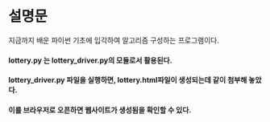 # 설명문

지금까지 배운 파이썬 기초에 입각하여 알고리즘 구성하는 프로그램이다.

#### lottery.py 는 lottery_driver.py의 모듈로서 활용된다.
#### lottery_driver.py 파일을 실행하면, lottery.html파일이 생성되는데 같이 첨부해 놓았다.
#### 이를 브라우저로 오픈하면 웹사이트가 생성됨을 확인할 수 있다.

